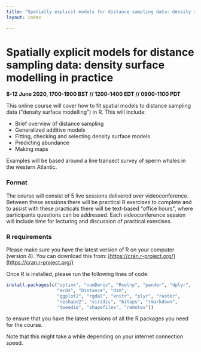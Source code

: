 ```yaml
---
title: "Spatially explicit models for distance sampling data: density surface modelling in practice"
layout: index

---
```


# Spatially explicit models for distance sampling data: density surface modelling in practice

**8-12 June 2020, 1700-1900 BST // 1200-1400 EDT // 0900-1100 PDT**

This online course will cover how to fit spatial models to distance sampling data ("density surface modelling") in R. This will include:

- Brief overview of distance sampling
- Generalized additive models
- Fitting, checking and selecting density surface models
- Predicting abundance
- Making maps

Examples will be based around a line transect survey of sperm whales in the western Atlantic.

### Format

The course will consist of 5 live sessions delivered over videoconference. Between these sessions there will be practical R exercises to complete and to assist with these practicals there will be text-based "office hours", where participants questions can be addressed. Each videoconference session will include time for lecturing and discussion of practical exercises.

### R requirements

Please make sure you have the latest version of R on your computer (version 4). You can download this from: [https://cran.r-project.org/](https://cran.r-project.org/)

Once R is installed, please run the following lines of code:

```r
install.packages(c("optimx", "numDeriv", "Rsolnp", "pander", "dplyr",
                   "mrds", "Distance", "dsm",
                   "ggplot2", "rgdal", "knitr", "plyr", "raster", 
                   "reshape2", "viridis", "bitops", "rmarkdown",
                   "tweedie", "shapefiles", "remotes"))
```

to ensure that you have the latest versions of all the R packages you need for the course.

Note that this might take a while depending on your internet connection speed.


